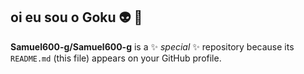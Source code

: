 ## **oi eu sou o Goku** 👽 🦾


**Samuel600-g/Samuel600-g** is a ✨ _special_ ✨ repository because its `README.md` (this file) appears on your GitHub profile.



